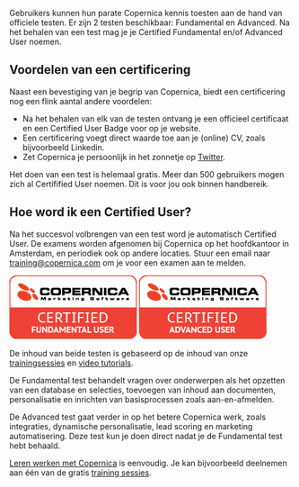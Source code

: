 Gebruikers kunnen hun parate Copernica kennis toesten aan de hand van
officiele testen. Er zijn 2 testen beschikbaar: Fundamental en Advanced.
Na het behalen van een test mag je je Certified Fundamental en/of
Advanced User noemen.

Voordelen van een certificering
-------------------------------

Naast een bevestiging van je begrip van Copernica, biedt een
certificering nog een flink aantal andere voordelen:

-   Na het behalen van elk van de testen ontvang je een officieel
    certificaat en een Certified User Badge voor op je website.
-   Een certificering voegt direct waarde toe aan je (online) CV, zoals
    bijvoorbeeld Linkedin.
-   Zet Copernica je persoonlijk in het zonnetje op
    [Twitter](https://twitter.com/search?q=certifriday).

Het doen van een test is helemaal gratis. Meer dan 500 gebruikers mogen
zich al Certifified User noemen. Dit is voor jou ook binnen handbereik.

Hoe word ik een Certified User?
-------------------------------

Na het succesvol volbrengen van een test word je automatisch Certified
User. De examens worden afgenomen bij Copernica op het hoofdkantoor in
Amsterdam, en periodiek ook op andere locaties. Stuur een email naar
[training@copernica.com](mailto:training@copernica.com) om je voor een
examen aan te melden.

![](../images/certified-fundamental-user.png)
![](../images/certified-advanced-user.png)

De inhoud van beide testen is gebaseerd op de inhoud van onze
[trainingsessies](https://www.copernica.com/nl/ondersteuning/copernica-training "Copernica trainingen")
en [video
tutorials](https://www.copernica.com/nl/ondersteuning/videos "Video tutorials").

De Fundamental test behandelt vragen over onderwerpen als het opzetten
van een database en selecties, toevoegen van inhoud aan documenten,
personalisatie en inrichten van basisprocessen zoals aan-en-afmelden.

De Advanced test gaat verder in op het betere Copernica werk, zoals
integraties, dynamische personalisatie, lead scoring en marketing
automatisering. Deze test kun je doen direct nadat je de Fundamental
test hebt behaald.

[Leren werken met
Copernica](https://www.copernica.com/nl/blog/leren-werken-met-copernica "Leren werken met Copernica") is
eenvoudig. Je kan bijvoorbeeld deelnemen aan één van de gratis [training
sessies](https://www.copernica.com/nl/ondersteuning/copernica-training "training").
